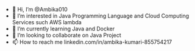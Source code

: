 - 👋 Hi, I’m @Ambika010
- 👀 I’m interested in Java Programming Language and Cloud Computing Services such  AWS lambda
- 🌱 I’m currently learning Java and Docker
- 💞️ I’m looking to collaborate on Java Project
- 📫 How to reach me linkedin.com/in/ambika-kumari-855754217

<!---
Ambika010/Ambika010 is a ✨ special ✨ repository because its `README.md` (this file) appears on your GitHub profile.
You can click the Preview link to take a look at your changes.
--->
